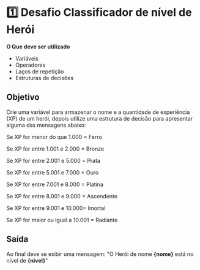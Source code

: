 # 1️⃣ Desafio Classificador de nível de Herói

**O Que deve ser utilizado**

- Variáveis
- Operadores
- Laços de repetição
- Estruturas de decisões

## Objetivo

Crie uma variável para armazenar o nome e a quantidade de experiência (XP) de um herói, depois utilize uma estrutura de decisão para apresentar alguma das mensagens abaixo:

Se XP for menor do que 1.000 = Ferro  

Se XP for entre 1.001 e 2.000 = Bronze  

Se XP for entre 2.001 e 5.000 = Prata  

Se XP for entre 5.001 e 7.000 = Ouro  

Se XP for entre 7.001 e 8.000 = Platina  

Se XP for entre 8.001 e 9.000 = Ascendente  

Se XP for entre 9.001 e 10.000= Imortal  

Se XP for maior ou igual a 10.001 = Radiante  


## Saída

Ao final deve se exibir uma mensagem:
"O Herói de nome **{nome}** está no nível de **{nivel}**"
